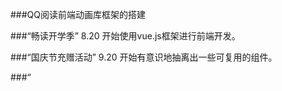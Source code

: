 
###QQ阅读前端动画库框架的搭建


###“畅读开学季” 8.20
开始使用vue.js框架进行前端开发。

###“国庆节充赠活动” 9.20
开始有意识地抽离出一些可复用的组件。

###“